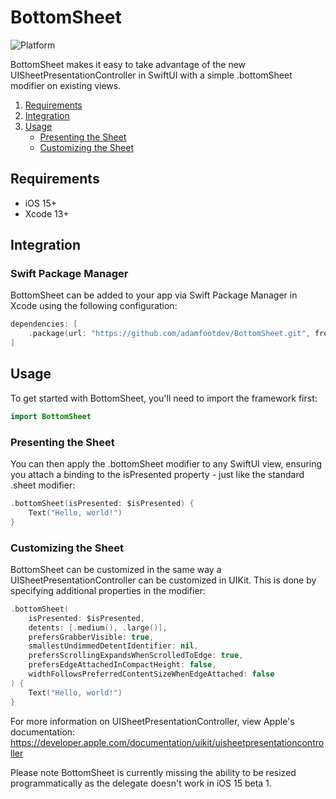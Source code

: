 # BottomSheet

![Platform](https://img.shields.io/badge/platforms-iOS%2015.0-F28D00.svg)

BottomSheet makes it easy to take advantage of the new UISheetPresentationController in SwiftUI with a simple .bottomSheet modifier on existing views.

1. [Requirements](#requirements)
2. [Integration](#integration)
3. [Usage](#usage)
    - [Presenting the Sheet](#presenting-the-sheet)
    - [Customizing the Sheet](#customizing-the-sheet)

## Requirements

- iOS 15+
- Xcode 13+

## Integration

### Swift Package Manager

BottomSheet can be added to your app via Swift Package Manager in Xcode using the following configuration:

```swift
dependencies: [
    .package(url: "https://github.com/adamfootdev/BottomSheet.git", from: "0.1.3")
]
```

## Usage

To get started with BottomSheet, you'll need to import the framework first:

```swift
import BottomSheet
```

### Presenting the Sheet

You can then apply the .bottomSheet modifier to any SwiftUI view, ensuring you attach a binding to the isPresented property - just like the standard .sheet modifier:

```swift
.bottomSheet(isPresented: $isPresented) {
    Text("Hello, world!")
}
```

### Customizing the Sheet

BottomSheet can be customized in the same way a UISheetPresentationController can be customized in UIKit. This is done by specifying additional properties in the modifier:

```swift
.bottomSheet(
    isPresented: $isPresented,
    detents: [.medium(), .large()],
    prefersGrabberVisible: true,
    smallestUndimmedDetentIdentifier: nil,
    prefersScrollingExpandsWhenScrolledToEdge: true,
    prefersEdgeAttachedInCompactHeight: false,
    widthFollowsPreferredContentSizeWhenEdgeAttached: false
) {
    Text("Hello, world!")
}
```

For more information on UISheetPresentationController, view Apple's documentation: https://developer.apple.com/documentation/uikit/uisheetpresentationcontroller


Please note BottomSheet is currently missing the ability to be resized programmatically as the delegate doesn't work in iOS 15 beta 1.
